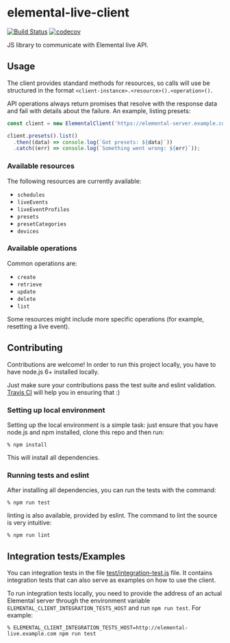 # elemental-live-client

[![Build Status](https://travis-ci.org/nytimes/elemental-live-client.svg?branch=master)](https://travis-ci.org/nytimes/elemental-live-client)
[![codecov](https://codecov.io/gh/nytimes/elemental-live-client/branch/master/graph/badge.svg)](https://codecov.io/gh/nytimes/elemental-live-client)

JS library to communicate with Elemental live API.

## Usage

The client provides standard methods for resources, so calls will use be
structured in the format ``<client-instance>.<resource>().<operation>()``.

API operations always return promises that resolve with the response data and
fail with details about the failure. An example, listing presets:

```javascript
const client = new ElementalClient('https://elemental-server.example.com');

client.presets().list()
  .then((data) => console.log(`Got presets: ${data}`))
  .catch((err) => console.log(`Something went wrong: ${err}`));
```

### Available resources

The following resources are currently available:

* ``schedules``
* ``liveEvents``
* ``liveEventProfiles``
* ``presets``
* ``presetCategories``
* ``devices``

### Available operations

Common operations are:

* ``create``
* ``retrieve``
* ``update``
* ``delete``
* ``list``

Some resources might include more specific operations (for example, resetting a
live event).

## Contributing

Contributions are welcome! In order to run this project locally, you have to
have node.js 6+ installed locally.

Just make sure your contributions pass the test suite and eslint validation.
[Travis CI](https://travis-ci.org/NYTimes/elemental-live-client/) will help you
in ensuring that :)

### Setting up local environment

Setting up the local environment is a simple task: just ensure that you have
node.js and npm installed, clone this repo and then run:

```
% npm install
```

This will install all dependencies.

### Running tests and eslint

After installing all dependencies, you can run the tests with the command:

```
% npm run test
```

linting is also available, provided by eslint. The command to lint the source
is very intuitive:

```
% npm run lint
```

## Integration tests/Examples

You can integration tests in the file
[test/integration-test.js](https://github.com/NYTimes/elemental-live-client/blob/master/test/integration-test.js)
file. It contains integration tests that can also serve as examples on how to
use the client.

To run integration tests locally, you need to provide the address of an actual
Elemental server through the environment variable
``ELEMENTAL_CLIENT_INTEGRATION_TESTS_HOST`` and run ``npm run test``. For example:

```
% ELEMENTAL_CLIENT_INTEGRATION_TESTS_HOST=http://elemental-live.example.com npm run test
```
